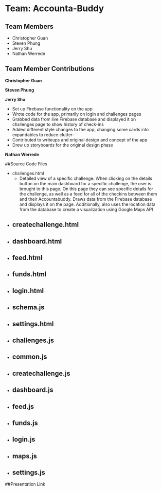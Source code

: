 # Team: Accounta-Buddy
## Team Members
- Christopher Guan
- Steven Phung
- Jerry Shu
- Nathan Werrede

## Team Member Contributions

**Christopher Guan**

**Steven Phung**


**Jerry Shu**

- Set up Firebase functionality on the app
- Wrote code for the app, primarily on login and challenges pages
- Grabbed data from live Firebase database and displayed it on challenges page to show history of check-ins
- Added different style changes to the app, changing some cards into expandables to reduce clutter-
- Contributed to writeups and original design and concept of the app
- Drew up storyboards for the original design phase

**Nathan Werrede**


##Source Code Files

- challenges.html
  - Detailed view of a specific challenge. When clicking on the details button on the main dashboard for a specific challenge, the user is brought to this page. On this page they can see specific details for the challenge, as well as a feed for all of the checkins between them and their Accountabuddy. Draws data from the Firebase database and displays it on the page. Additionally, also uses the location data from the database to create a visualization using Google Maps API
- createchallenge.html
  -
- dashboard.html
  -
- feed.html
  -
- funds.html
  -
- login.html
  -
- schema.js
  -
- settings.html
  -
- challenges.js
  -
- common.js
  -
- createchallenge.js
  -
- dashboard.js
  -
- feed.js
  -
- funds.js
  -
- login.js
  -
- maps.js
  -
- settings.js
  -

##Presentation Link
